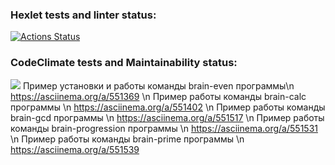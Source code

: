 ### Hexlet tests and linter status:
[![Actions Status](https://github.com/ReYaNOW/python-project-49/workflows/hexlet-check/badge.svg)](https://github.com/ReYaNOW/python-project-49/actions)
### CodeClimate tests and Maintainability status:
<a href="https://codeclimate.com/github/ReYaNOW/python-project-49/maintainability"><img src="https://api.codeclimate.com/v1/badges/f09f6f2f890183ba1102/maintainability" /></a>
Пример установки и работы команды brain-even программы\n
https://asciinema.org/a/551369 \n
Пример работы команды brain-calc программы \n
https://asciinema.org/a/551402 \n
Пример работы команды brain-gcd программы \n
https://asciinema.org/a/551517 \n
Пример работы команды brain-progression программы \n
https://asciinema.org/a/551531 \n
Пример работы команды brain-prime программы \n
https://asciinema.org/a/551539